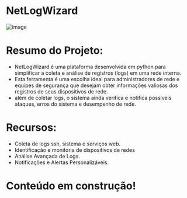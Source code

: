 # NetLogWizard

![image](https://github.com/brunofrs/NetLogWizard/assets/52774583/a4fbac5b-f0e5-4a65-a9c7-0783752bdac9)

# Resumo do Projeto:

- NetLogWizard é uma plataforma desenvolvida em python para simplificar a coleta e análise de registros (logs) em uma rede interna.
- Esta ferramenta é uma escolha ideal para administradores de rede e equipes de segurança que desejam obter informações valiosas dos registros de seus dispositivos de rede.
- além de coletar logs, o sistema ainda verifica e notifica possíveis ataques, erros do sistema e desempenho de rede.


# Recursos:
- Coleta de logs ssh, sistema e serviços web.
- Identificação e monitoria de dispositivos de redes 
- Análise Avançada de Logs.
- Notificações e Alertas Personalizáveis.



# Conteúdo em construção!
